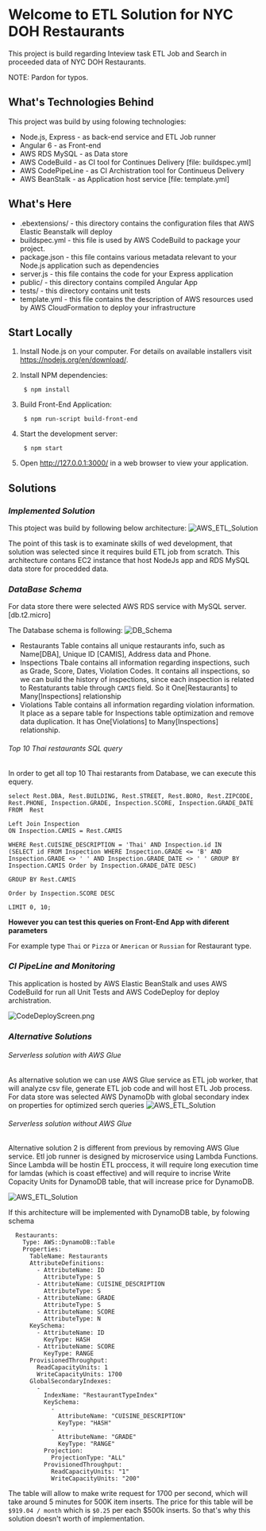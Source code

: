 Welcome to ETL Solution for NYC DOH Restaurants
==================================================

This project is build regarding Inteview task ETL Job and Search in proceeded data of NYC DOH Restaurants.

NOTE: Pardon for typos.

What's Technologies Behind
----------
This project was build by using folowing technologies:

* Node.js, Express - as back-end service and ETL Job runner
* Angular 6 - as Front-end
* AWS RDS MySQL - as Data store
* AWS CodeBuild - as CI tool for Continues Delivery [file: buildspec.yml]
* AWS CodePipeLine - as CI Archistration tool for Continueus Delivery
* AWS BeanStalk - as Application host service [file: template.yml]


What's Here
-----------
* .ebextensions/ - this directory contains the configuration files that
  AWS Elastic Beanstalk will deploy
* buildspec.yml - this file is used by AWS CodeBuild to package your project.
* package.json - this file contains various metadata relevant to your Node.js
  application such as dependencies
* server.js - this file contains the code for your Express application
* public/ - this directory contains compiled Angular App
* tests/ - this directory contains unit tests
* template.yml - this file contains the description of AWS resources used by AWS
  CloudFormation to deploy your infrastructure


Start Locally
---------------

1. Install Node.js on your computer.  For details on available installers visit
   https://nodejs.org/en/download/.

2. Install NPM dependencies:

        $ npm install

3. Build Front-End Application:

        $ npm run-script build-front-end

4. Start the development server:

        $ npm start        

5. Open http://127.0.0.1:3000/ in a web browser to view your application.

Solutions
------------------

### *Implemented Solution*

This ptoject was build by following below architecture:
![AWS_ETL_Solution](https://s3.amazonaws.com/aws-codestar-us-east-1-363614408566-nyc-doh-restaur-pipe/architecture/AWS_ETL_Solution.png)

The point of this task is to examinate skills of wed development, that solution was selected since it requires build ETL job from scratch. This architecture contans EC2 instance that host NodeJs app and RDS MySQL data store for procedded data. 

### *DataBase Schema*
For data store there were selected AWS RDS service with MySQL server. [db.t2.micro]

The Database schema is following:
![DB_Schema](https://s3.amazonaws.com/aws-codestar-us-east-1-363614408566-nyc-doh-restaur-pipe/architecture/DB_schema.png)

* Restaurants Table contains all unique restaurants info, such as Name[DBA], Unique ID [CAMIS], Address data and Phone. 
* Inspections Tbale contains all information regarding inspections, such as Grade, Score, Dates, Violation Codes. It contains all inspections, so we can build the history of inspections, since each inspection is related to Restaturants table through `CAMIS` field. So it One[Restaurants] to Many[Inspections] relationship
* Violations Table contains all information regarding violation information. It place as a separe table for Inspections table optimization and remove data duplication. It has One[Violations] to Many[Inspections] relationship.

###### Top 10 Thai restaurants SQL query

In order to get all top 10 Thai restarants from Database, we can execute this equery. 

```
select Rest.DBA, Rest.BUILDING, Rest.STREET, Rest.BORO, Rest.ZIPCODE, Rest.PHONE, Inspection.GRADE, Inspection.SCORE, Inspection.GRADE_DATE 
FROM  Rest

Left Join Inspection
ON Inspection.CAMIS = Rest.CAMIS

WHERE Rest.CUISINE_DESCRIPTION = 'Thai' AND Inspection.id IN
(SELECT id FROM Inspection WHERE Inspection.GRADE <= 'B' AND Inspection.GRADE <> ' ' AND Inspection.GRADE_DATE <> ' ' GROUP BY Inspection.CAMIS Order by Inspection.GRADE_DATE DESC)

GROUP BY Rest.CAMIS

Order by Inspection.SCORE DESC

LIMIT 0, 10;
```

**However you can test this queries on Front-End App with diferent parameters**

For example type `Thai` or `Pizza` or `American` or `Russian` for Restaurant type. 

### *CI PipeLine and Monitoring*

This application is hosted by AWS Elastic BeanStalk and uses AWS CodeBuild for run all Unit Tests and AWS CodeDeploy for deploy archistration.

![CodeDeployScreen.png](https://s3.amazonaws.com/aws-codestar-us-east-1-363614408566-nyc-doh-restaur-pipe/architecture/CodeDeployScreen.png)

### *Alternative Solutions*

###### Serverless solution with AWS Glue

As alternative solution we can use AWS Glue service as ETL job worker, that will analyze csv file, generate ETL job code and will host ETL Job process. For data store was selected AWS DynamoDb with global secondary index on properties for optimized serch queries
![AWS_ETL_Solution](https://s3.amazonaws.com/aws-codestar-us-east-1-363614408566-nyc-doh-restaur-pipe/architecture/AWS_Glue_ETL_Solution.png)

###### Serverless solution without AWS Glue

Alternative solution 2 is different from previous by removing AWS Glue service. Etl job runner is designed by microservice using Lambda Functions. Since Lambda will be hostin ETL proccess, it will require long execution time for lamdas (which is coast effective) and will require to incrise Write Copacity Units for DynamoDB table, that will increase price for DynamoDB.  

![AWS_ETL_Solution](https://s3.amazonaws.com/aws-codestar-us-east-1-363614408566-nyc-doh-restaur-pipe/architecture/AWS_ETL_Solution_Serverless.png)

If this architecture will be implemented with DynamoDB table, by folowing schema
```
  Restaurants:
    Type: AWS::DynamoDB::Table
    Properties:
      TableName: Restaurants
      AttributeDefinitions:
        - AttributeName: ID
          AttributeType: S
        - AttributeName: CUISINE_DESCRIPTION
          AttributeType: S
        - AttributeName: GRADE
          AttributeType: S 
        - AttributeName: SCORE
          AttributeType: N          
      KeySchema:
        - AttributeName: ID
          KeyType: HASH
        - AttributeName: SCORE
          KeyType: RANGE  
      ProvisionedThroughput:
        ReadCapacityUnits: 1
        WriteCapacityUnits: 1700
      GlobalSecondaryIndexes: 
        - 
          IndexName: "RestaurantTypeIndex"
          KeySchema: 
            - 
              AttributeName: "CUISINE_DESCRIPTION"
              KeyType: "HASH"
            - 
              AttributeName: "GRADE"
              KeyType: "RANGE"
          Projection: 
            ProjectionType: "ALL"
          ProvisionedThroughput: 
            ReadCapacityUnits: "1"
            WriteCapacityUnits: "200" 
```
The table will allow to make write request for 1700 per second, which will take around 5 minutes for 500K item inserts. The price for this table will be `$919.04 / month` which is `$0.25` per each $500k inserts. So that's why this solution doesn't worth of implementation.

